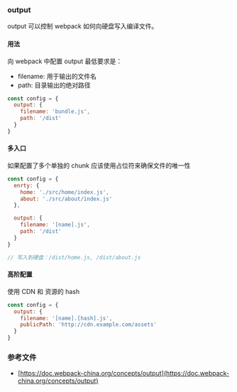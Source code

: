 ### output

output 可以控制 webpack 如何向硬盘写入编译文件。

#### 用法

向 webpack 中配置 output 最低要求是：

* filename: 用于输出的文件名
* path: 目录输出的绝对路径

```js
const config = {
  output: {
    filename: 'bundle.js',
    path: '/dist'
  }
}
```

#### 多入口

如果配置了多个单独的 chunk 应该使用占位符来确保文件的唯一性

```js
const config = {
  enrty: {
    home: './src/home/index.js',
    about: './src/about/index.js'
  },

  output: {
    filename: '[name].js',
    path: '/dist'
  }
}

// 写入到硬盘：/dist/home.js, /dist/about.js
```

#### 高阶配置

使用 CDN 和 资源的 hash

```js
const config = {
  output: {
    filename: '[name].[hash].js',
    publicPath: 'http://cdn.example.com/assets'
  }
}
```

### 参考文件

* [https://doc.webpack-china.org/concepts/output](https://doc.webpack-china.org/concepts/output)
